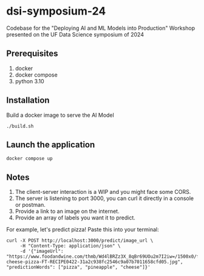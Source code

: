 # dsi-symposium-24

Codebase for the "Deploying AI and ML Models into Production" Workshop presented on the UF Data Science symposium of 2024

## Prerequisites

1. docker
2. docker compose
3. python 3.10

## Installation

Build a docker image to serve the AI Model

```
./build.sh
```

## Launch the application

```
docker compose up
```

## Notes

1. The client-server interaction is a WIP and you might face some CORS.
2. The server is listening to port 3000, you can curl it directly in a console or postman.
3. Provide a link to an image on the internet.
4. Provide an array of labels you want it to predict.

For example, let's predict pizza! Paste this into your terminal:

```
curl -X POST http://localhost:3000/predict/image_url \
     -H "Content-Type: application/json" \
     -d '{"imageUrl": "https://www.foodandwine.com/thmb/Wd4lBRZz3X_8qBr69UOu2m7I2iw=/1500x0/filters:no_upscale():max_bytes(150000):strip_icc()/classic-cheese-pizza-FT-RECIPE0422-31a2c938fc2546c9a07b7011658cfd05.jpg", "predictionWords": ["pizza", "pineapple", "cheese"]}'
```
